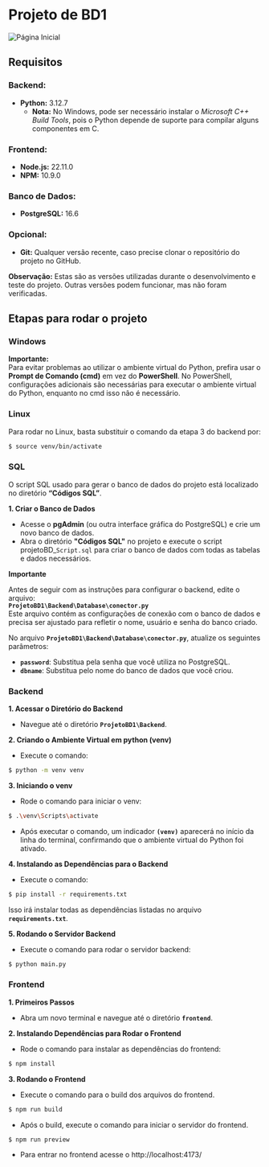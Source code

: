 # **Projeto de BD1**

![Página Inicial](https://github.com/kenjiThiago/ProjetoBD1/tree/main/imagens/paginaInicial.png)

## **Requisitos**

### **Backend:**

* **Python:** 3.12.7  
  * **Nota:** No Windows, pode ser necessário instalar o *Microsoft C++ Build Tools*, pois o Python depende de suporte para compilar alguns componentes em C.

### **Frontend:**

* **Node.js:** 22.11.0  
* **NPM:** 10.9.0

### **Banco de Dados:**

* **PostgreSQL:** 16.6

### **Opcional:**

* **Git:** Qualquer versão recente, caso precise clonar o repositório do projeto no GitHub.

**Observação:** Estas são as versões utilizadas durante o desenvolvimento e teste do projeto. Outras versões podem funcionar, mas não foram verificadas.

## **Etapas para rodar o projeto**

### **Windows**

**Importante:**  
Para evitar problemas ao utilizar o ambiente virtual do Python, prefira usar o **Prompt de Comando (cmd)** em vez do **PowerShell**. No PowerShell, configurações adicionais são necessárias para executar o ambiente virtual do Python, enquanto no cmd isso não é necessário.

### **Linux**

Para rodar no Linux, basta substituir o comando da etapa 3 do backend por:

```sh
$ source venv/bin/activate
```

### **SQL**

O script SQL usado para gerar o banco de dados do projeto está localizado no diretório **“Códigos SQL”**.

**1\. Criar o Banco de Dados**

* Acesse o **pgAdmin** (ou outra interface gráfica do PostgreSQL) e crie um novo banco de dados.  
* Abra o diretório **"Códigos SQL"** no projeto e execute o script projetoBD\_`Script.sql` para criar o banco de dados com todas as tabelas e dados necessários.

**Importante**

Antes de seguir com as instruções para configurar o backend, edite o arquivo:  
**`ProjetoBD1\Backend\Database\conector.py`**  
Este arquivo contém as configurações de conexão com o banco de dados e precisa ser ajustado para refletir o nome, usuário e senha do banco criado.

No arquivo **`ProjetoBD1\Backend\Database\conector.py`**, atualize os seguintes parâmetros:

* **`password`**: Substitua pela senha que você utiliza no PostgreSQL.  
* **`dbname`**: Substitua pelo nome do banco de dados que você criou.

### **Backend**

**1\. Acessar o Diretório do Backend**

* Navegue até o diretório **`ProjetoBD1\Backend`**.

**2\. Criando o Ambiente Virtual em python (venv)**

* Execute o comando:

```sh
$ python -m venv venv
```

**3\. Iniciando o venv**

* Rode o comando para iniciar o venv:

```sh
$ .\venv\Scripts\activate
```
* Após executar o comando, um indicador **`(venv)`** aparecerá no início da linha do terminal, confirmando que o ambiente virtual do Python foi ativado.

**4\. Instalando as Dependências para o Backend**

* Execute o comando:

```sh
$ pip install -r requirements.txt
```
Isso irá instalar todas as dependências listadas no arquivo **`requirements.txt`**.

**5\. Rodando o Servidor Backend**

* Execute o comando para rodar o servidor backend:

```sh
$ python main.py
```

### **Frontend**

**1\. Primeiros Passos**

* Abra um novo terminal e navegue até o diretório **`frontend`**.

**2\. Instalando Dependências para Rodar o Frontend**

* Rode o comando para instalar as dependências do frontend:

```sh
$ npm install
```

**3\. Rodando o Frontend**

* Execute o comando para o build dos arquivos do frontend.

```sh
$ npm run build
```

* Após o build, execute o comando para iniciar o servidor do frontend.

```sh
$ npm run preview
```


* Para entrar no frontend acesse o http://localhost:4173/
